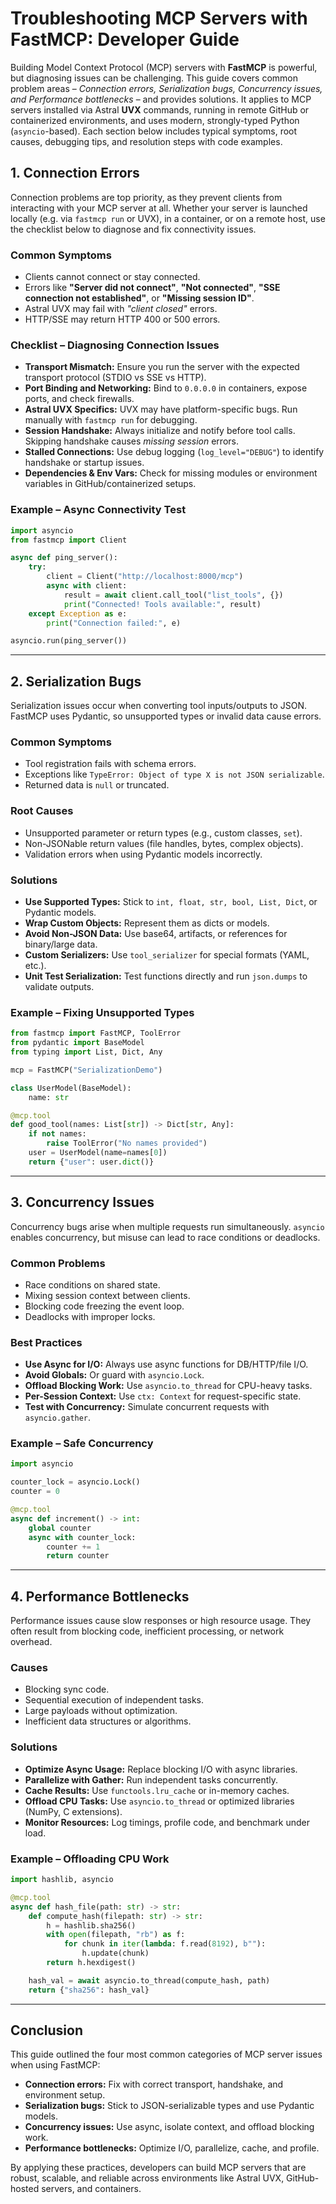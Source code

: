 # Troubleshooting MCP Servers with FastMCP: Developer Guide

Building Model Context Protocol (MCP) servers with **FastMCP** is powerful, but diagnosing issues can be challenging. This guide covers common problem areas – *Connection errors, Serialization bugs, Concurrency issues, and Performance bottlenecks* – and provides solutions. It applies to MCP servers installed via Astral **UVX** commands, running in remote GitHub or containerized environments, and uses modern, strongly-typed Python (`asyncio`-based). Each section below includes typical symptoms, root causes, debugging tips, and resolution steps with code examples.

## 1. Connection Errors

Connection problems are top priority, as they prevent clients from interacting with your MCP server at all. Whether your server is launched locally (e.g. via `fastmcp run` or UVX), in a container, or on a remote host, use the checklist below to diagnose and fix connectivity issues.

### Common Symptoms

* Clients cannot connect or stay connected.
* Errors like **"Server did not connect"**, **"Not connected"**, **"SSE connection not established"**, or **"Missing session ID"**.
* Astral UVX may fail with *"client closed"* errors.
* HTTP/SSE may return HTTP 400 or 500 errors.

### Checklist – Diagnosing Connection Issues

* **Transport Mismatch:** Ensure you run the server with the expected transport protocol (STDIO vs SSE vs HTTP).
* **Port Binding and Networking:** Bind to `0.0.0.0` in containers, expose ports, and check firewalls.
* **Astral UVX Specifics:** UVX may have platform-specific bugs. Run manually with `fastmcp run` for debugging.
* **Session Handshake:** Always initialize and notify before tool calls. Skipping handshake causes *missing session* errors.
* **Stalled Connections:** Use debug logging (`log_level="DEBUG"`) to identify handshake or startup issues.
* **Dependencies & Env Vars:** Check for missing modules or environment variables in GitHub/containerized setups.

### Example – Async Connectivity Test

```python
import asyncio
from fastmcp import Client

async def ping_server():
    try:
        client = Client("http://localhost:8000/mcp")
        async with client:
            result = await client.call_tool("list_tools", {})
            print("Connected! Tools available:", result)
    except Exception as e:
        print("Connection failed:", e)

asyncio.run(ping_server())
```

---

## 2. Serialization Bugs

Serialization issues occur when converting tool inputs/outputs to JSON. FastMCP uses Pydantic, so unsupported types or invalid data cause errors.

### Common Symptoms

* Tool registration fails with schema errors.
* Exceptions like `TypeError: Object of type X is not JSON serializable`.
* Returned data is `null` or truncated.

### Root Causes

* Unsupported parameter or return types (e.g., custom classes, `set`).
* Non-JSONable return values (file handles, bytes, complex objects).
* Validation errors when using Pydantic models incorrectly.

### Solutions

* **Use Supported Types:** Stick to `int, float, str, bool, List, Dict`, or Pydantic models.
* **Wrap Custom Objects:** Represent them as dicts or models.
* **Avoid Non-JSON Data:** Use base64, artifacts, or references for binary/large data.
* **Custom Serializers:** Use `tool_serializer` for special formats (YAML, etc.).
* **Unit Test Serialization:** Test functions directly and run `json.dumps` to validate outputs.

### Example – Fixing Unsupported Types

```python
from fastmcp import FastMCP, ToolError
from pydantic import BaseModel
from typing import List, Dict, Any

mcp = FastMCP("SerializationDemo")

class UserModel(BaseModel):
    name: str

@mcp.tool
def good_tool(names: List[str]) -> Dict[str, Any]:
    if not names:
        raise ToolError("No names provided")
    user = UserModel(name=names[0])
    return {"user": user.dict()}
```

---

## 3. Concurrency Issues

Concurrency bugs arise when multiple requests run simultaneously. `asyncio` enables concurrency, but misuse can lead to race conditions or deadlocks.

### Common Problems

* Race conditions on shared state.
* Mixing session context between clients.
* Blocking code freezing the event loop.
* Deadlocks with improper locks.

### Best Practices

* **Use Async for I/O:** Always use async functions for DB/HTTP/file I/O.
* **Avoid Globals:** Or guard with `asyncio.Lock`.
* **Offload Blocking Work:** Use `asyncio.to_thread` for CPU-heavy tasks.
* **Per-Session Context:** Use `ctx: Context` for request-specific state.
* **Test with Concurrency:** Simulate concurrent requests with `asyncio.gather`.

### Example – Safe Concurrency

```python
import asyncio

counter_lock = asyncio.Lock()
counter = 0

@mcp.tool
async def increment() -> int:
    global counter
    async with counter_lock:
        counter += 1
        return counter
```

---

## 4. Performance Bottlenecks

Performance issues cause slow responses or high resource usage. They often result from blocking code, inefficient processing, or network overhead.

### Causes

* Blocking sync code.
* Sequential execution of independent tasks.
* Large payloads without optimization.
* Inefficient data structures or algorithms.

### Solutions

* **Optimize Async Usage:** Replace blocking I/O with async libraries.
* **Parallelize with Gather:** Run independent tasks concurrently.
* **Cache Results:** Use `functools.lru_cache` or in-memory caches.
* **Offload CPU Tasks:** Use `asyncio.to_thread` or optimized libraries (NumPy, C extensions).
* **Monitor Resources:** Log timings, profile code, and benchmark under load.

### Example – Offloading CPU Work

```python
import hashlib, asyncio

@mcp.tool
async def hash_file(path: str) -> str:
    def compute_hash(filepath: str) -> str:
        h = hashlib.sha256()
        with open(filepath, "rb") as f:
            for chunk in iter(lambda: f.read(8192), b""):
                h.update(chunk)
        return h.hexdigest()

    hash_val = await asyncio.to_thread(compute_hash, path)
    return {"sha256": hash_val}
```

---

## Conclusion

This guide outlined the four most common categories of MCP server issues when using FastMCP:

* **Connection errors:** Fix with correct transport, handshake, and environment setup.
* **Serialization bugs:** Stick to JSON-serializable types and use Pydantic models.
* **Concurrency issues:** Use async, isolate context, and offload blocking work.
* **Performance bottlenecks:** Optimize I/O, parallelize, cache, and profile.

By applying these practices, developers can build MCP servers that are robust, scalable, and reliable across environments like Astral UVX, GitHub-hosted servers, and containers.
